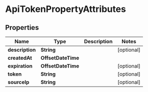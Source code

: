 

# ApiTokenPropertyAttributes


## Properties

| Name | Type | Description | Notes |
|------------ | ------------- | ------------- | -------------|
|**description** | **String** |  |  [optional] |
|**createdAt** | **OffsetDateTime** |  |  |
|**expiration** | **OffsetDateTime** |  |  [optional] |
|**token** | **String** |  |  [optional] |
|**sourceIp** | **String** |  |  [optional] |



